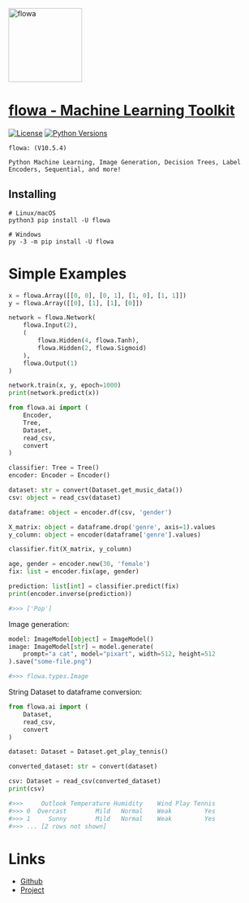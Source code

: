<a href="https://ibb.co/885w17s](https://i.ibb.co/bdBVcKm/flowa.jpg)"><img src="https://i.ibb.co/bdBVcKm/flowa.jpg" alt="flowa" border="0" width="145"></a>

# [flowa - Machine Learning Toolkit](https://pypi.org/project/flowa)
[![License](https://img.shields.io/badge/license-MIT-blue.svg)](https://github.com/flowa/flowa/blob/main/LICENSE)
[![Python Versions](https://img.shields.io/badge/python-3.7%20|%203.8%20|%203.9%20|%203.10%20|%203.11%20|%203.12%20-blue)](https://www.python.org/downloads/)

```
flowa: (V10.5.4)

Python Machine Learning, Image Generation, Decision Trees, Label Encoders, Sequential, and more!
```

## Installing
```shell
# Linux/macOS
python3 pip install -U flowa

# Windows
py -3 -m pip install -U flowa
```

# Simple Examples
```python
x = flowa.Array([[0, 0], [0, 1], [1, 0], [1, 1]])
y = flowa.Array([[0], [1], [1], [0]])

network = flowa.Network(
    flowa.Input(2),
    (
        flowa.Hidden(4, flowa.Tanh), 
        flowa.Hidden(2, flowa.Sigmoid)
    ),
    flowa.Output(1)
)

network.train(x, y, epoch=1000)
print(network.predict(x))
```
```python
from flowa.ai import (
    Encoder,
    Tree,
    Dataset,
    read_csv,
    convert
)

classifier: Tree = Tree()
encoder: Encoder = Encoder()

dataset: str = convert(Dataset.get_music_data())
csv: object = read_csv(dataset)

dataframe: object = encoder.df(csv, 'gender')

X_matrix: object = dataframe.drop('genre', axis=1).values
y_column: object = encoder(dataframe['genre'].values)

classifier.fit(X_matrix, y_column)

age, gender = encoder.new(30, 'female')
fix: list = encoder.fix(age, gender)

prediction: list[int] = classifier.predict(fix)
print(encoder.inverse(prediction))

#>>> ['Pop']

```
Image generation:
```python
model: ImageModel[object] = ImageModel()
image: ImageModel[str] = model.generate(
    prompt="a cat", model="pixart", width=512, height=512
).save("some-file.png")

#>>> flowa.types.Image

```

String Dataset to dataframe conversion:
```python
from flowa.ai import (
    Dataset,
    read_csv,
    convert
)

dataset: Dataset = Dataset.get_play_tennis()

converted_dataset: str = convert(dataset)

csv: Dataset = read_csv(converted_dataset)
print(csv)

#>>>     Outlook Temperature Humidity    Wind Play Tennis
#>>> 0  Overcast        Mild   Normal    Weak         Yes
#>>> 1     Sunny        Mild   Normal    Weak         Yes
#>>> ... [2 rows not shown]
```

# Links
- [Github](https://github.com/flowa-ai)
- [Project](https://pypi.org/project/flowa/)
